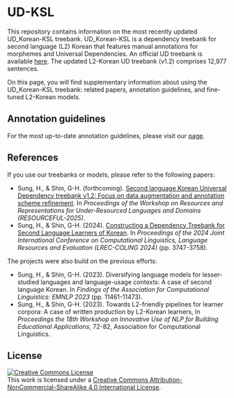 # UD-KSL

This repository contains information on the most recently updated UD_Korean-KSL treebank. UD_Korean-KSL is a dependency treebank for second language (L2) Korean that features manual annotations for morphemes and Universal Dependencies. An official UD treebank is available [here](https://github.com/UniversalDependencies/UD_Korean-KSL/tree/dev). The updated L2-Korean UD treebank (v1.2) comprises 12,977 sentences.

On this page, you will find supplementary information about using the UD_Korean-KSL treebank: related papers, annotation guidelines, and fine-tuned L2-Korean models.

## Annotation guidelines
For the most up-to-date annotation guidelines, please visit our [page](https://nlpxl2korean.github.io/UD-KSL/).

## References

If you use our treebanks or models, please refer to the following papers:

- Sung, H., & Shin, G-H. (forthcoming). [Second language Korean Universal Dependency treebank v1.2: Focus on data augmentation and annotation scheme refinement](./paper/RESOURCEFUL_2025_Sung_Shin_L2K1_2_camera-ready_020125.pdf). In *Proceedings of the Workshop on Resources and Representations for Under-Resourced Languages and Domains (RESOURCEFUL-2025)*.
- Sung, H., & Shin, G-H. (2024). [Constructing a Dependency Treebank for Second Language Learners of Korean](https://aclanthology.org/2024.lrec-main.332/). In *Proceedings of the 2024 Joint International Conference on Computational Linguistics, Language Resources and Evaluation (LREC-COLING 2024)* (pp. 3747-3758).

The projects were also build on the previous efforts:
- Sung, H., & Shin, G-H. (2023). Diversifying language models for lesser-studied languages and language-usage contexts: A case of second language Korean. In *Findings of the Association for Computational Linguistics: EMNLP 2023* (pp. 11461-11473).
- Sung, H., & Shin, G-H. (2023). Towards L2-friendly pipelines for learner corpora: A case of written production by L2-Korean learners, In *Proceedings the 18th Workshop on Innovative Use of NLP for Building Educational Applications*, 72-82, Association for Computational Linguistics.

## License
<a rel="license" href="http://creativecommons.org/licenses/by-nc-sa/4.0/"><img alt="Creative Commons License" style="border-width:0" src="https://i.creativecommons.org/l/by-nc-sa/4.0/88x31.png" /></a><br />This work is licensed under a <a rel="license" href="http://creativecommons.org/licenses/by-nc-sa/4.0/">Creative Commons Attribution-NonCommercial-ShareAlike 4.0 International License</a>.
